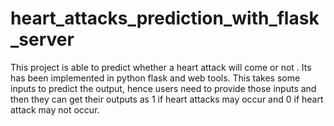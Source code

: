 # heart_attacks_prediction_with_flask_server
This project is able to predict whether a heart attack will come or not .
Its has been implemented in python flask and web tools.
This takes some inputs to predict the output, hence users need to provide those inputs and then they can get their outputs as 1 if heart attacks may occur and 0 
if heart attack may not occur.
